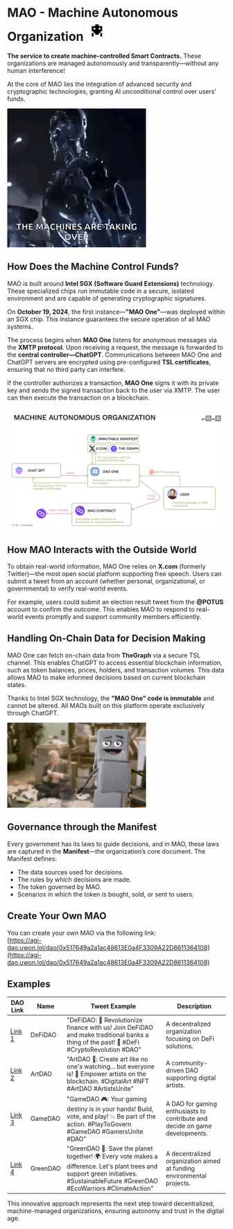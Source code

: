 # MAO - Machine Autonomous Organization ![alt text](media/image-1.png)

**The service to create machine-controlled Smart Contracts.** These organizations are managed autonomously and transparently—without any human interference!

At the core of MAO lies the integration of advanced security and cryptographic technologies, granting AI unconditional control over users' funds.

![](media/terminator-terminator-robot-ezgif.com-video-to-gif-converter.gif)


## **How Does the Machine Control Funds?**

MAO is built around **Intel SGX (Software Guard Extensions)** technology. These specialized chips run immutable code in a secure, isolated environment and are capable of generating cryptographic signatures. 

On **October 19, 2024**, the first instance—**"MAO One"**—was deployed within an SGX chip. This instance guarantees the secure operation of all MAO systems.

The process begins when **MAO One** listens for anonymous messages via the **XMTP protocol**. Upon receiving a request, the message is forwarded to the **central controller—ChatGPT**. Communications between MAO One and ChatGPT servers are encrypted using pre-configured **TSL certificates**, ensuring that no third party can interfere.


If the controller authorizes a transaction, **MAO One** signs it with its private key and sends the signed transaction back to the user via XMTP. The user can then execute the transaction on a blockchain.


![alt text](./media/scheme.png)


## **How MAO Interacts with the Outside World**

To obtain real-world information, MAO One relies on **X.com** (formerly Twitter)—the most open social platform supporting free speech. Users can submit a tweet from an account (whether personal, organizational, or governmental) to verify real-world events. 

For example, users could submit an election result tweet from the **@POTUS** account to confirm the outcome. This enables MAO to respond to real-world events promptly and support community members efficiently.


## **Handling On-Chain Data for Decision Making**

MAO One can fetch on-chain data from **TheGraph** via a secure TSL channel. This enables ChatGPT to access essential blockchain information, such as token balances, prices, holders, and transaction volumes. This data allows MAO to make informed decisions based on current blockchain states.

Thanks to Intel SGX technology, the **"MAO One" code is immutable** and cannot be altered. All MAOs built on this platform operate exclusively through ChatGPT.

![alt text](media/blockchain-fintech-ezgif.com-video-to-gif-converter.gif)

## **Governance through the Manifest**

Every government has its laws to guide decisions, and in MAO, these laws are captured in the **Manifest**—the organization’s core document. The Manifest defines:

- The data sources used for decisions.
- The rules by which decisions are made.
- The token governed by MAO.
- Scenarios in which the token is bought, sold, or sent to users.

## **Create Your Own MAO**

You can create your own MAO via the following link:  
[https://agi-dao.uwon.lol/dao/0x517649a2a1ac48613E0a4F3309A22D8611364108](https://agi-dao.uwon.lol/dao/0x517649a2a1ac48613E0a4F3309A22D8611364108)


## Examples

| DAO Link       | Name          | Tweet Example                             | Description                                           |
|----------------|---------------|-------------------------------------------|-------------------------------------------------------|
| [Link 1](#)    | DeFiDAO       | "DeFiDAO: 🏦 Revolutionize finance with us! Join DeFiDAO and make traditional banks a thing of the past! 🚀 #DeFi #CryptoRevolution #DAO" | A decentralized organization focusing on DeFi solutions. |
| [Link 2](#)    | ArtDAO        | "ArtDAO 🎨: Create art like no one's watching... but everyone is! 🤩 Empower artists on the blockchain. #DigitalArt #NFT #ArtDAO #ArtistsUnite" | A community-driven DAO supporting digital artists.    |
| [Link 3](#)    | GameDAO       | "GameDAO 🎮: Your gaming destiny is in your hands! Build, vote, and play! 💥 Be part of the action. #PlayToGovern #GameDAO #GamersUnite #DAO" | A DAO for gaming enthusiasts to contribute and decide on game developments. |
| [Link 4](#)    | GreenDAO      | "GreenDAO 🌱: Save the planet together! 🌍 Every vote makes a difference. Let's plant trees and support green initiatives. #SustainableFuture #GreenDAO #EcoWarriors #ClimateAction" | A decentralized organization aimed at funding environmental projects. |


This innovative approach represents the next step toward decentralized, machine-managed organizations, ensuring autonomy and trust in the digital age.